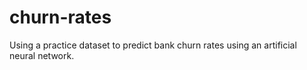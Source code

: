 # churn-rates
Using a practice dataset to predict bank churn rates using an artificial neural network.
